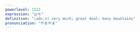 ```yaml
---
powerlevel: 1522
expression: "山々"
definition: "(adv,n) very much; great deal; many mountains"
pronunciation: "やまやま"
---
```


